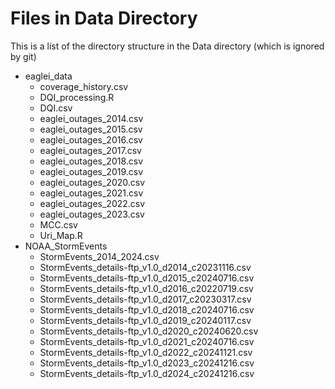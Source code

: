 # Files in Data Directory

This is a list of the directory structure in the Data directory (which is ignored by git)

- eaglei_data
  - coverage_history.csv
  - DQI_processing.R
  - DQI.csv
  - eaglei_outages_2014.csv
  - eaglei_outages_2015.csv
  - eaglei_outages_2016.csv
  - eaglei_outages_2017.csv
  - eaglei_outages_2018.csv
  - eaglei_outages_2019.csv
  - eaglei_outages_2020.csv
  - eaglei_outages_2021.csv
  - eaglei_outages_2022.csv
  - eaglei_outages_2023.csv
  - MCC.csv
  - Uri_Map.R
- NOAA_StormEvents
  - StormEvents_2014_2024.csv
  - StormEvents_details-ftp_v1.0_d2014_c20231116.csv
  - StormEvents_details-ftp_v1.0_d2015_c20240716.csv
  - StormEvents_details-ftp_v1.0_d2016_c20220719.csv
  - StormEvents_details-ftp_v1.0_d2017_c20230317.csv
  - StormEvents_details-ftp_v1.0_d2018_c20240716.csv
  - StormEvents_details-ftp_v1.0_d2019_c20240117.csv
  - StormEvents_details-ftp_v1.0_d2020_c20240620.csv
  - StormEvents_details-ftp_v1.0_d2021_c20240716.csv
  - StormEvents_details-ftp_v1.0_d2022_c20241121.csv
  - StormEvents_details-ftp_v1.0_d2023_c20241216.csv
  - StormEvents_details-ftp_v1.0_d2024_c20241216.csv